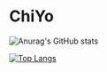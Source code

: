 # ChiYo


![Anurag's GitHub stats](https://github-readme-stats.vercel.app/api?username=ChiYoPU&show_icons=true&theme=tokyonight)


[![Top Langs](https://github-readme-stats.vercel.app/api/top-langs/?username=ChiYoPU&theme=tokyonight&show_icons=true&layout=compact)](https://github.com/ChiYoPU/github-readme-stats)
